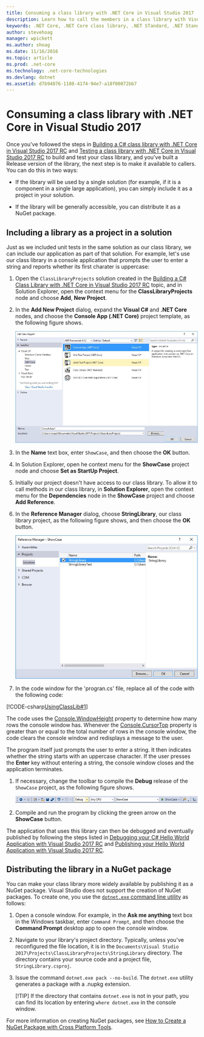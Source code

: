 ```yaml
---
title: Consuming a class library with .NET Core in Visual Studio 2017
description: Learn how to call the members in a class library with Visual Studio 2017
keywords: .NET Core, .NET Core class library, .NET STandard, .NET Standard class library distribution
author: stevehoag
manager: wpickett
ms.author: shoag
ms.date: 11/16/2016
ms.topic: article
ms.prod: .net-core
ms.technology: .net-core-technologies
ms.devlang: dotnet
ms.assetid: d7b94076-1108-4174-94e7-a18f00072bb7
---
```


# Consuming a class library with .NET Core in Visual Studio 2017 #

Once you've followed the steps in [Building a C# class library with .NET Core in Visual Studio 2017 RC](./library-with-visual-studio-2017.md) and [Testing a class library with .NET Core in Visual Studio 2017 RC](testing-library-with-visual-studio.md) to build and test your class library, and you've built a Release version of the library, the next step is to make it available to callers. You can do this in two ways:

- If the library will be used by a single solution (for example, if it is a component in a single large application), you can simply include it as a project in your solution.

- If the library will be generally accessible, you can distribute it as a NuGet package.

## Including a library as a project in a solution ##

Just as we included unit tests in the same solution as our class library, we can include our application as part of that solution. For example, let's use our class library in a console application that prompts the user to enter a string and reports whether its first charater is uppercase:

1. Open the `ClassLibraryProjects` solution created in the [Building a C# Class Library with .NET Core in Visual Studio 2017 RC](./library-with-visual-studio-2017.md) topic, and in Solution Explorer, open the context menu for the **ClassLibraryProjects** node and choose **Add**, **New Project**.

1. In the **Add New Project** dialog, expand the **Visual C#** and **.NET Core** nodes, and choose the **Console App (.NET Core)** project template, as the following figure shows.

   ![Image](./media/use-library.jpg)

1. In the **Name** text box, enter `ShowCase`, and then choose the **OK** button.

1. In Solution Explorer, open he context menu for the **ShowCase** project node and choose **Set as StartUp Project**.

1. Initially our project doesn't have access to our class library. To allow it to call methods in our class library, in **Solution Explorer**, open the context menu for the **Dependencies** node in the **ShowCase** project  and choose **Add Reference**.

1. In the **Reference Manager** dialog, choose **StringLibrary**, our class library project, as the following figure shows, and then choose the **OK** button.

   ![Image](./media/add-lib-ref.jpg)

1. In the code window for the 'progran.cs' file, replace all of the code with the following code:

 [!CODE-csharp[UsingClassLib#1](../../../samples/snippets/csharp/getting_started/with_visual_studio_2017/showcase.cs#1)]

   The code uses the [Console.WindowHeight](xref:System.Console.WindowHeight) property to determine how many rows the console window has. Whenever the [Console.CursorTop](xref:System.Console.CursorTop) property is greater than or equal to the total number of rows in the console window, the code clears the console window and redisplays a message to the user.

   The program itself just prompts the user to enter a string. It then indicates whether the string starts with an uppercase character. If the user presses the **Enter** key without entering a string, the console window closes and the application terminates.

1. If necessary, change the toolbar to compile the **Debug** release of the `ShowCase` project, as the following figure shows.

   ![Image](./media/showcase-toolbar.jpg)

1. Compile and run the program by clicking the green arrow on the **ShowCase** button.

The application that uses this library can then be debugged and eventually published by following the steps listed in [Debugging your C# Hello World Application with Visual Studio 2017 RC](debugging-with-visual-studio-2017.md) and [Publishing your Hello World Application with Visual Studio 2017 RC](publishing-with-visual-studio-2017.md).

## Distributing the library in a NuGet package ##

You can make your class library more widely available by publishing it as a NuGet package. Visual Studio does not support the creation of NuGet packages. To create one, you use the [`dotnet.exe` command line utility](../../core/tools/dotnet.md) as follows:

1. Open a console window. For example, in the **Ask me anything** text box in the Windows taskbar, enter `Command Prompt`, and then choose the **Command Prompt** desktop app to open the console window.

1. Navigate to your library's project directory. Typically, unless you've reconfigured the file location, it is in the `Documents\Visual Studio 2017\Projects\ClassLibraryProjects\StringLibrary` directory. The directory contains your source code and a project file, `StringLibrary.csproj`.

1. Issue the command `dotnet.exe pack --no-build`. The `dotnet.exe` utility generates a package with a .nupkg extension.

   [!TIP] If the directory that contains `dotnet.exe` is not in your path, you can find its location by entering `where dotnet.exe` in the console window.

For more information on creating NuGet packages, see [How to Create a NuGet Package with Cross Platform Tools](../../core/deploying/creating-nuget-packages.md).

